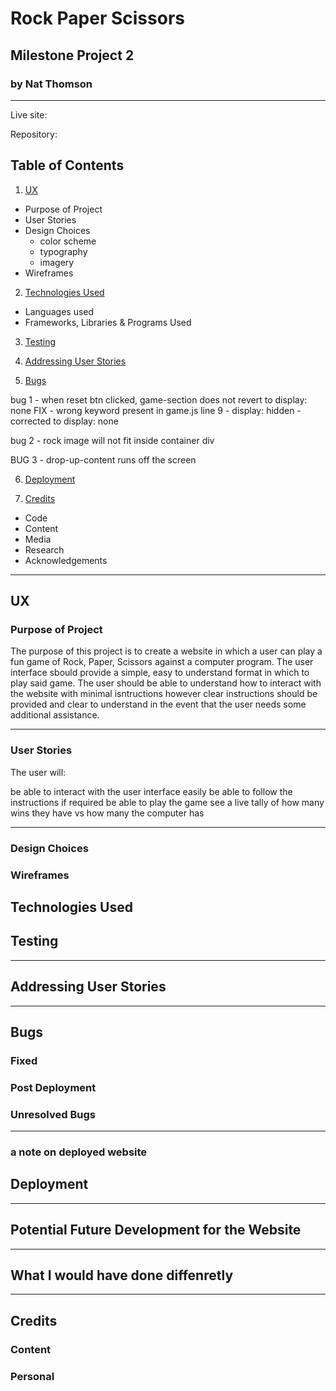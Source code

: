 # Rock Paper Scissors
## Milestone Project 2 
### by Nat Thomson
---



Live site: 

Repository: 

## Table of Contents
1. [UX](#ux)
* Purpose of Project
* User Stories
* Design Choices
  - color scheme
  - typography
  - imagery
* Wireframes

2. [Technologies Used](#technologies-used)
* Languages used
* Frameworks, Libraries & Programs Used 

3. [Testing](#testing)

4. [Addressing User Stories](#addressing-user-stories)

5. [Bugs](#bugs)

bug 1 - when reset btn clicked, game-section does not revert to display: none
FIX - wrong keyword present in game.js line 9 - display: hidden - corrected to display: none

bug 2 - rock image will not fit inside container div

BUG 3 - drop-up-content runs off the screen

6. [Deployment](#deployment)

7. [Credits](#credits) 
* Code
* Content
* Media 
* Research
* Acknowledgements


___
## UX

### Purpose of Project
The purpose of this project is to create a website in which a user can play a fun game of Rock, Paper, Scissors against a computer program. The user interface sbould provide a simple, easy to understand format in which to play said game. The user should be able to understand how to interact with the website with minimal isntructions however clear instructions should be provided and clear to understand in the event that the user needs some additional assistance. 
___
### User Stories
The user will:

be able to interact with the user interface easily
be able to follow the instructions if required 
be able to play the game
see a live tally of how many wins they have vs how many the computer has 
___
### Design Choices





### Wireframes



## Technologies Used



## Testing




___
## Addressing User Stories


___
## Bugs 
### Fixed 


### Post Deployment


### Unresolved Bugs
___
### a note on deployed website


## Deployment


___
## Potential Future Development for the Website


___
## What I would have done diffenretly 


___
## Credits
### Content

### Personal 


